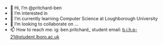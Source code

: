 - 👋 Hi, I’m @pritchard-ben
- 👀 I’m interested in 
- 🌱 I’m currently learning Computer Science at Loughborough University
- 💞️ I’m looking to collaborate on ...
- 📫 How to reach me:
ig: ben.pritchard_
student email: b.j.h.p-21@student.lboro.ac.uk
